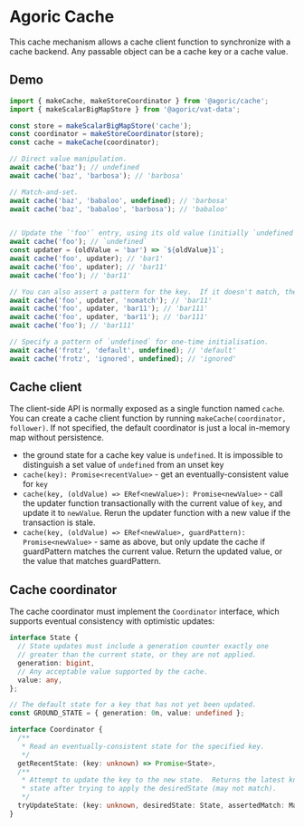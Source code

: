 # Agoric Cache

This cache mechanism allows a cache client function to synchronize with a cache
backend.  Any passable object can be a cache key or a cache value.

## Demo

```js
import { makeCache, makeStoreCoordinator } from '@agoric/cache';
import { makeScalarBigMapStore } from '@agoric/vat-data';

const store = makeScalarBigMapStore('cache');
const coordinator = makeStoreCoordinator(store);
const cache = makeCache(coordinator);

// Direct value manipulation.
await cache('baz'); // undefined
await cache('baz', 'barbosa'); // 'barbosa'

// Match-and-set.
await cache('baz', 'babaloo', undefined); // 'barbosa'
await cache('baz', 'babaloo', 'barbosa'); // 'babaloo'


// Update the `'foo'` entry, using its old value (initially `undefined`).
await cache('foo'); // `undefined`
const updater = (oldValue = 'bar') => `${oldValue}1`;
await cache('foo', updater); // 'bar1'
await cache('foo', updater); // 'bar11'
await cache('foo'); // 'bar11'

// You can also assert a pattern for the key.  If it doesn't match, then the cache returns a rejection.
await cache('foo', updater, 'nomatch'); // 'bar11'
await cache('foo', updater, 'bar11'); // 'bar111'
await cache('foo', updater, 'bar11'); // 'bar111'
await cache('foo'); // 'bar111'

// Specify a pattern of `undefined` for one-time initialisation.
await cache('frotz', 'default', undefined); // 'default'
await cache('frotz', 'ignored', undefined); // 'ignored'
```

## Cache client

The client-side API is normally exposed as a single function named `cache`.  You
can create a cache client function by running `makeCache(coordinator,
follower)`.  If not specified, the default coordinator is just a local in-memory
map without persistence.

- the ground state for a cache key value is `undefined`.  It is impossible to distinguish a set value of `undefined` from an unset key
- `cache(key): Promise<recentValue>` - get an eventually-consistent value for `key`
- `cache(key, (oldValue) => ERef<newValue>): Promise<newValue>` -  call the
  updater function transactionally with the current value of `key`, and update
  it to `newValue`.  Rerun the updater function with a new value if the
  transaction is stale.
- `cache(key, (oldValue) => ERef<newValue>, guardPattern): Promise<newValue>` -
  same as above, but only update the cache if guardPattern matches the current
  value.  Return the updated value, or the value that matches guardPattern.

## Cache coordinator

The cache coordinator must implement the `Coordinator` interface, which supports
eventual consistency with optimistic updates:

```ts
interface State {
  // State updates must include a generation counter exactly one
  // greater than the current state, or they are not applied.
  generation: bigint,
  // Any acceptable value supported by the cache.
  value: any,
};

// The default state for a key that has not yet been updated.
const GROUND_STATE = { generation: 0n, value: undefined };

interface Coordinator {
  /**
   * Read an eventually-consistent state for the specified key.
   */
  getRecentState: (key: unknown) => Promise<State>,
  /**
   * Attempt to update the key to the new state.  Returns the latest known
   * state after trying to apply the desiredState (may not match).
   */
  tryUpdateState: (key: unknown, desiredState: State, assertedMatch: Matcher) => Promise<State>,
}
```
